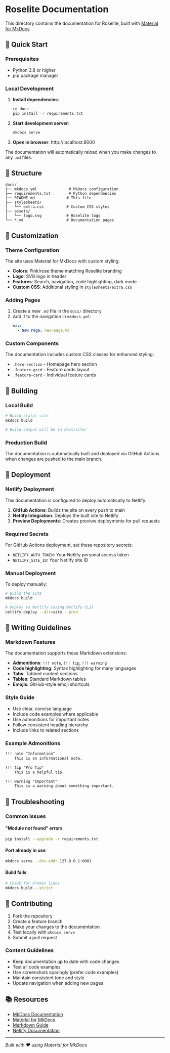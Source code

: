 # Roselite Documentation

This directory contains the documentation for Roselite, built with [Material for MkDocs](https://squidfunk.github.io/mkdocs-material/).

## 🚀 Quick Start

### Prerequisites

- Python 3.8 or higher
- pip package manager

### Local Development

1. **Install dependencies**:
   ```bash
   cd docs
   pip install -r requirements.txt
   ```

2. **Start development server**:
   ```bash
   mkdocs serve
   ```

3. **Open in browser**: http://localhost:8000

The documentation will automatically reload when you make changes to any `.md` files.

## 📁 Structure

```
docs/
├── mkdocs.yml              # MkDocs configuration
├── requirements.txt        # Python dependencies
├── README.md              # This file
├── stylesheets/
│   └── extra.css          # Custom CSS styles
├── assets/
│   └── logo.svg           # Roselite logo
└── *.md                   # Documentation pages
```

## 🎨 Customization

### Theme Configuration

The site uses Material for MkDocs with custom styling:

- **Colors**: Pink/rose theme matching Roselite branding
- **Logo**: SVG logo in header
- **Features**: Search, navigation, code highlighting, dark mode
- **Custom CSS**: Additional styling in `stylesheets/extra.css`

### Adding Pages

1. Create a new `.md` file in the `docs/` directory
2. Add it to the navigation in `mkdocs.yml`:
   ```yaml
   nav:
     - New Page: new-page.md
   ```

### Custom Components

The documentation includes custom CSS classes for enhanced styling:

- `.hero-section` - Homepage hero section
- `.feature-grid` - Feature cards layout
- `.feature-card` - Individual feature cards

## 🔧 Building

### Local Build

```bash
# Build static site
mkdocs build

# Build output will be in docs/site/
```

### Production Build

The documentation is automatically built and deployed via GitHub Actions when changes are pushed to the main branch.

## 🚀 Deployment

### Netlify Deployment

This documentation is configured to deploy automatically to Netlify:

1. **GitHub Actions**: Builds the site on every push to main
2. **Netlify Integration**: Deploys the built site to Netlify
3. **Preview Deployments**: Creates preview deployments for pull requests

### Required Secrets

For GitHub Actions deployment, set these repository secrets:

- `NETLIFY_AUTH_TOKEN`: Your Netlify personal access token
- `NETLIFY_SITE_ID`: Your Netlify site ID

### Manual Deployment

To deploy manually:

```bash
# Build the site
mkdocs build

# Deploy to Netlify (using Netlify CLI)
netlify deploy --dir=site --prod
```

## 📝 Writing Guidelines

### Markdown Features

The documentation supports these Markdown extensions:

- **Admonitions**: `!!! note`, `!!! tip`, `!!! warning`
- **Code highlighting**: Syntax highlighting for many languages
- **Tabs**: Tabbed content sections
- **Tables**: Standard Markdown tables
- **Emojis**: GitHub-style emoji shortcuts

### Style Guide

- Use clear, concise language
- Include code examples where applicable
- Use admonitions for important notes
- Follow consistent heading hierarchy
- Include links to related sections

### Example Admonitions

```markdown
!!! note "Information"
    This is an informational note.

!!! tip "Pro Tip"
    This is a helpful tip.

!!! warning "Important"
    This is a warning about something important.
```

## 🐛 Troubleshooting

### Common Issues

#### "Module not found" errors
```bash
pip install --upgrade -r requirements.txt
```

#### Port already in use
```bash
mkdocs serve --dev-addr 127.0.0.1:8001
```

#### Build fails
```bash
# Check for broken links
mkdocs build --strict
```

## 🤝 Contributing

1. Fork the repository
2. Create a feature branch
3. Make your changes to the documentation
4. Test locally with `mkdocs serve`
5. Submit a pull request

### Content Guidelines

- Keep documentation up to date with code changes
- Test all code examples
- Use screenshots sparingly (prefer code examples)
- Maintain consistent tone and style
- Update navigation when adding new pages

## 📚 Resources

- [MkDocs Documentation](https://www.mkdocs.org/)
- [Material for MkDocs](https://squidfunk.github.io/mkdocs-material/)
- [Markdown Guide](https://www.markdownguide.org/)
- [Netlify Documentation](https://docs.netlify.com/)

---

*Built with ❤️ using Material for MkDocs* 